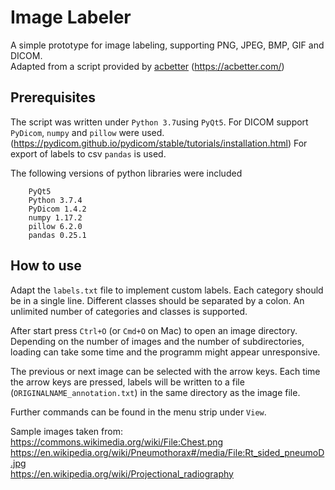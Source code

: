 # Image Labeler
A simple prototype for image labeling, supporting PNG, JPEG, BMP, GIF and DICOM.  
Adapted from a script provided by [acbetter](https://gist.github.com/acbetter/32c575803ec361c3e82064e60db4e3e0) (https://acbetter.com/)

## Prerequisites
The script was written under `Python 3.7`using `PyQt5`. 
For DICOM support `PyDicom`, `numpy` and `pillow` were used. (https://pydicom.github.io/pydicom/stable/tutorials/installation.html)
For export of labels to csv `pandas` is used.

The following versions of python libraries were included
```
    PyQt5
    Python 3.7.4
    PyDicom 1.4.2
    numpy 1.17.2
    pillow 6.2.0
    pandas 0.25.1
```


## How to use
Adapt the `labels.txt` file to implement custom labels. Each category should be in a single line. Different classes should be separated by a colon. An unlimited number of categories and classes is supported.

After start press `Ctrl+O` (or `Cmd+O` on Mac) to open an image directory. Depending on the number of images and the number of subdirectories, loading can take some time and the programm might appear unresponsive. 

The previous or next image can be selected with the arrow keys. Each time the arrow keys are pressed, labels will be written to a file (`ORIGINALNAME_annotation.txt`) in the same directory as the image file. 

Further commands can be found in the menu strip under `View`.
  
Sample images taken from:   
https://commons.wikimedia.org/wiki/File:Chest.png  
https://en.wikipedia.org/wiki/Pneumothorax#/media/File:Rt_sided_pneumoD.jpg  
https://en.wikipedia.org/wiki/Projectional_radiography  
